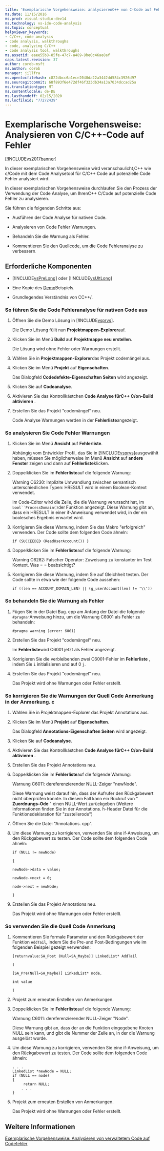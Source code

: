 ```yaml
---
title: 'Exemplarische Vorgehensweise: analysierenC++ von C-Code auf Fehler | Microsoft-Dokumentation'
ms.date: 11/15/2016
ms.prod: visual-studio-dev14
ms.technology: vs-ide-code-analysis
ms.topic: conceptual
helpviewer_keywords:
- C/C++, code analysis
- code analysis, walkthroughs
- code, analyzing C/C++
- code analysis tool, walkthroughs
ms.assetid: eaee55b8-85fe-47c7-a489-9be0c46ae8af
caps.latest.revision: 37
author: corob-msft
ms.author: corob
manager: jillfra
ms.openlocfilehash: c822dbcc6a1ece2040da22a3442dd584c3926d97
ms.sourcegitcommit: 68f893f6e472df46f323db34a13a7034dccad25a
ms.translationtype: MT
ms.contentlocale: de-DE
ms.lasthandoff: 02/15/2020
ms.locfileid: "77272439"
---
```

# <a name="walkthrough-analyzing-cc-code-for-defects"></a>Exemplarische Vorgehensweise: Analysieren von C/C++-Code auf Fehler
[!INCLUDE[vs2017banner](../includes/vs2017banner.md)]

In dieser exemplarischen Vorgehensweise wird veranschaulicht,C++ wie c/Code mit dem Code Analysetool für C/C++ Code auf potenzielle Code Fehler analysiert wird.  
  
 In dieser exemplarischen Vorgehensweise durchlaufen Sie den Prozess der Verwendung der Code Analyse, um IhrenC++ C/Code auf potenzielle Code Fehler zu analysieren.  
  
 Sie führen die folgenden Schritte aus:  
  
- Ausführen der Code Analyse für nativen Code.  
  
- Analysieren von Code Fehler Warnungen.  
  
- Behandeln Sie die Warnung als Fehler.  
  
- Kommentieren Sie den Quellcode, um die Code Fehleranalyse zu verbessern.  
  
## <a name="prerequisites"></a>Erforderliche Komponenten  
  
- [!INCLUDE[vsPreLong](../includes/vsprelong-md.md)] oder [!INCLUDE[vsUltLong](../includes/vsultlong-md.md)]  
  
- Eine Kopie des [Demo](../code-quality/demo-sample.md)Beispiels.  
  
- Grundlegendes Verständnis von CC++/.  
  
### <a name="to-run-code-defect-analysis-on-native-code"></a>So führen Sie die Code Fehleranalyse für nativen Code aus  
  
1. Öffnen Sie die Demo Lösung in [!INCLUDE[vsprvs](../includes/vsprvs-md.md)].  
  
     Die Demo Lösung füllt nun **Projektmappen-Explorer**auf.  
  
2. Klicken Sie im Menü **Build** auf **Projektmappe neu erstellen**.  
  
     Die Lösung wird ohne Fehler oder Warnungen erstellt.  
  
3. Wählen Sie in **Projektmappen-Explorer**das Projekt codemängel aus.  
  
4. Klicken Sie im Menü **Projekt** auf **Eigenschaften**.  
  
     Das Dialogfeld **Codedefekte-Eigenschaften Seiten** wird angezeigt.  
  
5. Klicken Sie auf **Codeanalyse**.  
  
6. Aktivieren Sie das Kontrollkästchen **Code Analyse fürC++ C/on-Build aktivieren** .  
  
7. Erstellen Sie das Projekt "codemängel" neu.  
  
     Code Analyse Warnungen werden in der **Fehlerliste**angezeigt.  
  
### <a name="to-analyze-code-defect-warnings"></a>So analysieren Sie Code Fehler Warnungen  
  
1. Klicken Sie im Menü **Ansicht** auf **Fehlerliste**.  
  
     Abhängig vom Entwickler Profil, das Sie in [!INCLUDE[vsprvs](../includes/vsprvs-md.md)]ausgewählt haben, müssen Sie möglicherweise im Menü **Ansicht** auf **andere Fenster** zeigen und dann auf **Fehlerliste**klicken.  
  
2. Doppelklicken Sie im **Fehlerliste**auf die folgende Warnung:  
  
     Warning C6230: Implizite Umwandlung zwischen semantisch unterschiedlichen Typen: HRESULT wird in einem Boolean-Kontext verwendet.  
  
     Im Code-Editor wird die Zeile, die die Warnung verursacht hat, im `bool``ProcessDomain()`der Funktion angezeigt. Diese Warnung gibt an, dass ein HRESULT in einer if-Anweisung verwendet wird, in der ein boolesches Ergebnis erwartet wird.  
  
3. Korrigieren Sie diese Warnung, indem Sie das Makro "erfolgreich" verwenden. Der Code sollte dem folgenden Code ähneln:  
  
    ```  
    if (SUCCEEDED (ReadUserAccount()) )  
    ```  
  
4. Doppelklicken Sie im **Fehlerliste**auf die folgende Warnung:  
  
     Warning C6282: Falscher Operator: Zuweisung zu konstanter im Test Kontext. Was = = beabsichtigt?  
  
5. Korrigieren Sie diese Warnung, indem Sie auf Gleichheit testen. Der Code sollte in etwa wie der folgende Code aussehen:  
  
    ```  
    if ((len == ACCOUNT_DOMAIN_LEN) || (g_userAccount[len] != '\\'))  
    ```  
  
### <a name="to-treat-warning-as-an-error"></a>So behandeln Sie die Warnung als Fehler  
  
1. Fügen Sie in der Datei Bug. cpp am Anfang der Datei die folgende `#pragma`-Anweisung hinzu, um die Warnung C6001 als Fehler zu behandeln:  
  
    ```  
    #pragma warning (error: 6001)  
    ```  
  
2. Erstellen Sie das Projekt "codemängel" neu.  
  
     Im **Fehlerliste**wird C6001 jetzt als Fehler angezeigt.  
  
3. Korrigieren Sie die verbleibenden zwei C6001-Fehler im **Fehlerliste** , indem Sie `i` initialisieren und auf 0 `j`.  
  
4. Erstellen Sie das Projekt "codemängel" neu.  
  
     Das Projekt wird ohne Warnungen oder Fehler erstellt.  
  
### <a name="to-correct-the-source-code-annotation-warnings-in-annotationc"></a>So korrigieren Sie die Warnungen der Quell Code Anmerkung in der Anmerkung. c  
  
1. Wählen Sie in Projektmappen-Explorer das Projekt Annotations aus.  
  
2. Klicken Sie im Menü **Projekt** auf **Eigenschaften**.  
  
     Das Dialogfeld **Annotations-Eigenschaften Seiten** wird angezeigt.  
  
3. Klicken Sie auf **Codeanalyse**.  
  
4. Aktivieren Sie das Kontrollkästchen **Code Analyse fürC++ C/on-Build aktivieren** .  
  
5. Erstellen Sie das Projekt Annotations neu.  
  
6. Doppelklicken Sie im **Fehlerliste**auf die folgende Warnung:  
  
     Warnung C6011: dereferenzierender NULL-Zeiger "newNode".  
  
     Diese Warnung weist darauf hin, dass der Aufrufer den Rückgabewert nicht überprüfen konnte. In diesem Fall kann ein Rückruf von " **Zuordnungs-Ode** " einen NULL-Wert zurückgeben (Weitere Informationen finden Sie in der Annotations. h-Header Datei für die Funktionsdeklaration für "zustellerode")  
  
7. Öffnen Sie die Datei "Annotations. cpp".  
  
8. Um diese Warnung zu korrigieren, verwenden Sie eine if-Anweisung, um den Rückgabewert zu testen. Der Code sollte dem folgenden Code ähneln:  
  
     `if (NULL != newNode)`  
  
     `{`  
  
     `newNode->data = value;`  
  
     `newNode->next = 0;`  
  
     `node->next = newNode;`  
  
     `}`  
  
9. Erstellen Sie das Projekt Annotations neu.  
  
     Das Projekt wird ohne Warnungen oder Fehler erstellt.  
  
### <a name="to-use-source-code-annotation"></a>So verwenden Sie die Quell Code Anmerkung  
  
1. Kommentieren Sie formale Parameter und den Rückgabewert der Funktion `AddTail`, indem Sie die Pre-und Post-Bedingungen wie im folgenden Beispiel gezeigt verwenden:  
  
     `[returnvalue:SA_Post (Null=SA_Maybe)] LinkedList* AddTail`  
  
     `(`  
  
     `[SA_Pre(Null=SA_Maybe)] LinkedList* node,`  
  
     `int value`  
  
     `)`  
  
2. Projekt zum erneuten Erstellen von Anmerkungen.  
  
3. Doppelklicken Sie im **Fehlerliste**auf die folgende Warnung:  
  
     Warnung C6011: dereferenzierender NULL-Zeiger "Node".  
  
     Diese Warnung gibt an, dass der an die Funktion eingegebene Knoten NULL sein kann, und gibt die Nummer der Zeile an, in der die Warnung ausgelöst wurde.  
  
4. Um diese Warnung zu korrigieren, verwenden Sie eine if-Anweisung, um den Rückgabewert zu testen. Der Code sollte dem folgenden Code ähneln:  
  
    ```  
    . . .  
    LinkedList *newNode = NULL;   
    if (NULL == node)  
    {  
         return NULL;  
        . . .  
    }  
    ```  
  
5. Projekt zum erneuten Erstellen von Anmerkungen.  
  
     Das Projekt wird ohne Warnungen oder Fehler erstellt.  
  
## <a name="see-also"></a>Weitere Informationen  
 [Exemplarische Vorgehensweise: Analysieren von verwaltetem Code auf Codefehler](../code-quality/walkthrough-analyzing-managed-code-for-code-defects.md)
